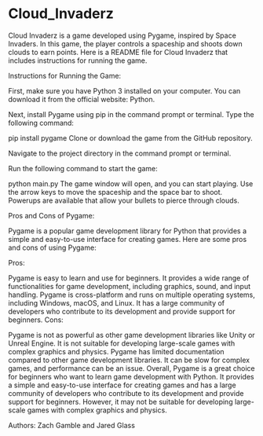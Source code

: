 # Cloud_Invaderz

Cloud Invaderz is a game developed using Pygame, inspired by Space Invaders. In this game, the player controls a spaceship and shoots down clouds to earn points. Here is a README file for Cloud Invaderz that includes instructions for running the game.

Instructions for Running the Game:

First, make sure you have Python 3 installed on your computer. You can download it from the official website: Python.

Next, install Pygame using pip in the command prompt or terminal. Type the following command:

pip install pygame
Clone or download the game from the GitHub repository.

Navigate to the project directory in the command prompt or terminal.

Run the following command to start the game:

python main.py
The game window will open, and you can start playing. Use the arrow keys to move the spaceship and the space bar to shoot. Powerups are available that allow your bullets to pierce through clouds.

Pros and Cons of Pygame:

Pygame is a popular game development library for Python that provides a simple and easy-to-use interface for creating games. Here are some pros and cons of using Pygame:

Pros:

Pygame is easy to learn and use for beginners.
It provides a wide range of functionalities for game development, including graphics, sound, and input handling.
Pygame is cross-platform and runs on multiple operating systems, including Windows, macOS, and Linux.
It has a large community of developers who contribute to its development and provide support for beginners.
Cons:

Pygame is not as powerful as other game development libraries like Unity or Unreal Engine.
It is not suitable for developing large-scale games with complex graphics and physics.
Pygame has limited documentation compared to other game development libraries.
It can be slow for complex games, and performance can be an issue.
Overall, Pygame is a great choice for beginners who want to learn game development with Python. It provides a simple and easy-to-use interface for creating games and has a large community of developers who contribute to its development and provide support for beginners. However, it may not be suitable for developing large-scale games with complex graphics and physics.

Authors: Zach Gamble and Jared Glass